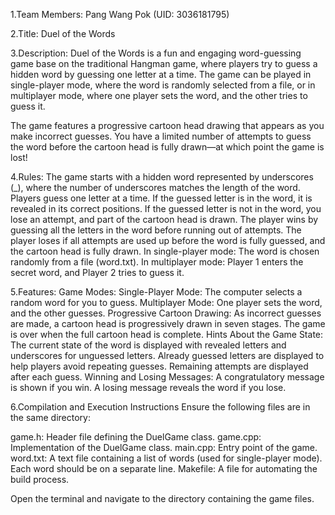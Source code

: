 1.Team Members:
Pang Wang Pok (UID: 3036181795)

2.Title:
Duel of the Words



3.Description:
Duel of the Words is a fun and engaging word-guessing game base on the traditional Hangman game, where players try to guess a hidden word by guessing one letter at a time. The game can be played in single-player mode, where the word is randomly selected from a file, or in multiplayer mode, where one player sets the word, and the other tries to guess it.

The game features a progressive cartoon head drawing that appears as you make incorrect guesses. You have a limited number of attempts to guess the word before the cartoon head is fully drawn—at which point the game is lost!


4.Rules:
The game starts with a hidden word represented by underscores (_), where the number of underscores matches the length of the word.
Players guess one letter at a time.
If the guessed letter is in the word, it is revealed in its correct positions.
If the guessed letter is not in the word, you lose an attempt, and part of the cartoon head is drawn.
The player wins by guessing all the letters in the word before running out of attempts.
The player loses if all attempts are used up before the word is fully guessed, and the cartoon head is fully drawn.
In single-player mode:
The word is chosen randomly from a file (word.txt).
In multiplayer mode:
Player 1 enters the secret word, and Player 2 tries to guess it.

5.Features:
Game Modes:
Single-Player Mode: The computer selects a random word for you to guess.
Multiplayer Mode: One player sets the word, and the other guesses.
Progressive Cartoon Drawing:
As incorrect guesses are made, a cartoon head is progressively drawn in seven stages. The game is over when the full cartoon head is complete.
Hints About the Game State:
The current state of the word is displayed with revealed letters and underscores for unguessed letters.
Already guessed letters are displayed to help players avoid repeating guesses.
Remaining attempts are displayed after each guess.
Winning and Losing Messages:
A congratulatory message is shown if you win.
A losing message reveals the word if you lose.


6.Compilation and Execution Instructions
Ensure the following files are in the same directory:

game.h: Header file defining the DuelGame class.
game.cpp: Implementation of the DuelGame class.
main.cpp: Entry point of the game.
word.txt: A text file containing a list of words (used for single-player mode). Each word should be on a separate line.
Makefile: A file for automating the build process.


Open the terminal and navigate to the directory containing the game files.
